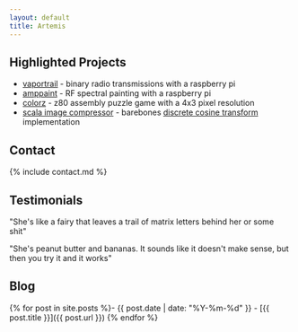 ```yaml
---
layout: default
title: Artemis
---
```


## Highlighted Projects

- [vaportrail](https://github.com/inguardians/VaporTrail) - binary radio transmissions with a raspberry pi
- [amppaint](https://github.com/faithanalog/amppaint) - RF spectral painting with a raspberry pi
- [colorz](https://github.com/faithanalog/colorz) - z80 assembly puzzle game with a 4x3 pixel resolution
- [scala image compressor](https://github.com/faithanalog/ImageCompress) - barebones [discrete cosine transform](https://en.wikipedia.org/wiki/Discrete_cosine_transform) implementation

## Contact

{% include contact.md %}

## Testimonials
"She's like a fairy that leaves a trail of matrix letters behind her or some shit"

"She's peanut butter and bananas. It sounds like it doesn't make sense, but then you try it and it works"

## Blog

{% for post in site.posts %}- {{ post.date | date: "%Y-%m-%d" }} - [{{ post.title }}]({{ post.url }})
{% endfor %}
